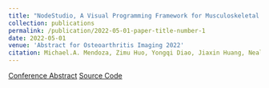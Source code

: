 ```yaml
---
title: "NodeStudio, A Visual Programming Framework for Musculoskeletal MRI Analysis"
collection: publications
permalink: /publication/2022-05-01-paper-title-number-1
date: 2022-05-01
venue: 'Abstract for Osteoarthritis Imaging 2022'
citation: Michael.A. Mendoza, Zimu Huo, Yongqi Diao, Jiaxin Huang, Neal K. Bangerter
---
```


[Conference Abstract](../files/nodestudio_oc2023.pdf)  [Source Code](https://github.com/michaelmendoza/node-studio)
